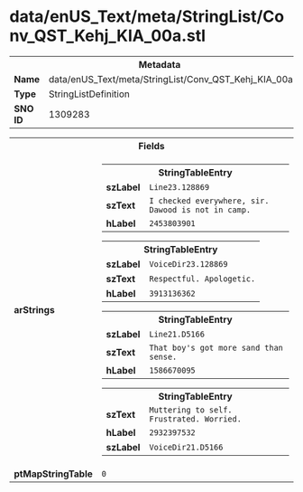 <h1>data/enUS_Text/meta/StringList/Conv_QST_Kehj_KIA_00a.stl</h1><table><tr><th colspan="100%">Metadata</th></tr><tr><td><b>Name</b></td><td>data/enUS_Text/meta/StringList/Conv_QST_Kehj_KIA_00a.stl</td></tr><tr><td><b>Type</b></td><td>StringListDefinition</td></tr><tr><td><b>SNO ID</b></td><td>1309283</td></tr></table>

<table><tr><th colspan="100%">Fields</th></tr><tr><td><b>arStrings</b></td><td><table><tr><th colspan="100%">StringTableEntry</th></tr><tr><td><b>szLabel</b></td><td><code>Line23.128869</code></td></tr><tr><td><b>szText</b></td><td><code>I checked everywhere, sir. Dawood is not in camp.</code></td></tr><tr><td><b>hLabel</b></td><td><code>2453803901</code></td></tr></table>


<table><tr><th colspan="100%">StringTableEntry</th></tr><tr><td><b>szLabel</b></td><td><code>VoiceDir23.128869</code></td></tr><tr><td><b>szText</b></td><td><code>Respectful. Apologetic.</code></td></tr><tr><td><b>hLabel</b></td><td><code>3913136362</code></td></tr></table>


<table><tr><th colspan="100%">StringTableEntry</th></tr><tr><td><b>szLabel</b></td><td><code>Line21.D5166</code></td></tr><tr><td><b>szText</b></td><td><code>That boy's got more sand than sense.</code></td></tr><tr><td><b>hLabel</b></td><td><code>1586670095</code></td></tr></table>


<table><tr><th colspan="100%">StringTableEntry</th></tr><tr><td><b>szText</b></td><td><code>Muttering to self. Frustrated. Worried.</code></td></tr><tr><td><b>hLabel</b></td><td><code>2932397532</code></td></tr><tr><td><b>szLabel</b></td><td><code>VoiceDir21.D5166</code></td></tr></table>


</td></tr><tr><td><b>ptMapStringTable</b></td><td><code>0</code></td></tr></table>

